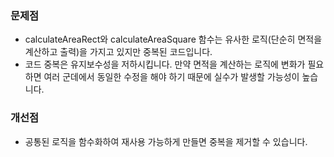 ### 문제점
- calculateAreaRect와 calculateAreaSquare 함수는 유사한 로직(단순히 면적을 계산하고 출력)을 가지고 있지만 중복된 코드입니다.
- 코드 중복은 유지보수성을 저하시킵니다. 만약 면적을 계산하는 로직에 변화가 필요하면 여러 군데에서 동일한 수정을 해야 하기 때문에 실수가 발생할 가능성이 높습니다.

### 개선점
- 공통된 로직을 함수화하여 재사용 가능하게 만들면 중복을 제거할 수 있습니다.
